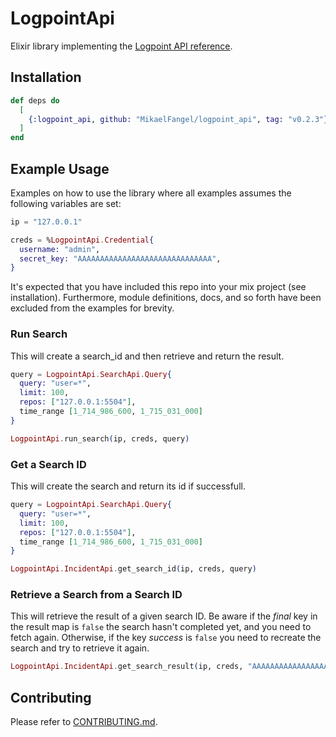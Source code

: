 # LogpointApi

Elixir library implementing the [Logpoint API reference](https://docs.logpoint.com/docs/logpoint-api-reference/en/latest/index.html).

## Installation

```elixir
def deps do
  [
    {:logpoint_api, github: "MikaelFangel/logpoint_api", tag: "v0.2.3"}
  ]
end
```

## Example Usage

Examples on how to use the library where all examples assumes the following variables are set:

```elixir
ip = "127.0.0.1"

creds = %LogpointApi.Credential{
  username: "admin",
  secret_key: "AAAAAAAAAAAAAAAAAAAAAAAAAAAAAA",
}
```

It's expected that you have included this repo into your mix project (see installation). Furthermore, module definitions, docs, and so forth have been excluded from the examples for brevity.

### Run Search

This will create a search_id and then retrieve and return the result.

```elixir
query = LogpointApi.SearchApi.Query{
  query: "user=*",
  limit: 100,
  repos: ["127.0.0.1:5504"],
  time_range [1_714_986_600, 1_715_031_000]
}

LogpointApi.run_search(ip, creds, query)
```

### Get a Search ID

This will create the search and return its id if successfull.

```elixir
query = LogpointApi.SearchApi.Query{
  query: "user=*",
  limit: 100,
  repos: ["127.0.0.1:5504"],
  time_range [1_714_986_600, 1_715_031_000]
}

LogpointApi.IncidentApi.get_search_id(ip, creds, query)
```

### Retrieve a Search from a Search ID

This will retrieve the result of a given search ID. Be aware if the _final_ key in the result map is `false` the search hasn't completed yet, and you need to fetch again. Otherwise, if the key _success_ is `false` you need to recreate the search and try to retrieve it again.

```elixir
LogpointApi.IncidentApi.get_search_result(ip, creds, "AAAAAAAAAAAAAAAAAAAAAAAAAAAAA")
```

## Contributing
Please refer to [CONTRIBUTING.md](CONTRIBUTING.md).

